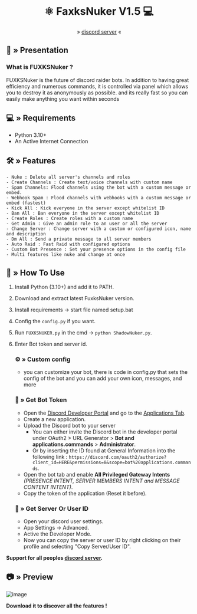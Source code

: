 <div align="center">

# ⚛️ FaxksNuker V1.5 💻
  » [discord server](https://discord.gg/jutuGtPUuR) «
</div>

## <a id="Presentation"></a>🤖 » Presentation
### What is FUXKSNuker ? 
FUXKSNuker is the future of discord raider bots. In addition to having great efficiency and numerous commands, it is controlled via panel which allows you to destroy it as anonymously as possible. and its really fast so you can easily make anything you want within seconds

## <a id="Requirements"></a>💻 » Requirements
- Python 3.10+
- An Active Internet Connection

## <a id="Features"></a>🛠 » Features
```
- Nuke : Delete all server's channels and roles
- Create Channels : Create text/voice channels with custom name
- Spam Channels: Flood channels using the bot with a custom message or embed.
- Webhook Spam : Flood channels with webhooks with a custom message or embed (fastest)
- Kick All : Kick everyone in the server except whitelist ID
- Ban All : Ban everyone in the server except whitelist ID
- Create Roles : Create roles with a custom name
- Get Admin : Give an admin role to an user or all the server
- Change Server : Change server with a custom or configured icon, name and description
- Dm All : Send a private message to all server members
- Auto Raid : Fast Raid with configured options
- Custom Bot Presence : Set your presence options in the config file
- Multi features like nuke and change at once
```

## <a id="How To Use"></a>📜 » How To Use
1. Install Python (3.10+) and add it to PATH.
2. Download and extract latest FuxksNuker version.
3. Install requirements → start file named setup.bat
4. Config the `config.py` if you want.
5. Run `FUXKSNUKER.py` in the cmd → `python ShadowNuker.py`.
6. Enter Bot token and server id.
   ### ⚙️ » Custom config
   - you can customize your bot, there is code in config.py that sets the config of the bot and you can add your own icon, messages, and more
   ### 🤖 » Get Bot Token
   - Open the [Discord Developer Portal](https://discord.com/developers/) and go to the [Applications Tab](https://discord.com/developers/applications).
   - Create a new application.
   - Upload the Discord bot to your server
      - You can either invite the Discord bot in the developer portal under OAuth2 > URL Generator > **Bot and applications.commands** > **Administrator**.
      - Or by inserting the ID found at General Information into the following link : `https://discord.com/oauth2/authorize?client_id=HERE&permissions=8&scope=bot%20applications.commands`.
   - Open the bot tab and enable **All Privileged Gateway Intents** *(PRESENCE INTENT, SERVER MEMBERS INTENT and MESSAGE CONTENT INTENT)*.
   - Copy the token of the application (Reset it before).
     
   ### 🪪 »  Get Server Or User ID
   - Open your discord user settings.
   - App Settings → Advanced.
   - Active the Developer Mode.
   - Now you can copy the server or user ID by right clicking on their profile and selecting "Copy Server/User ID".

**Support for all peoples [discord server](https://discord.gg/2S5hRh9xGb).**

## <a id="Preview"></a>📷 » Preview 
![image](https://cdn.discordapp.com/attachments/1252671026798788608/1252735728459452459/image.png?ex=66734c90&is=6671fb10&hm=17dd8157f64aeb5cc8068096682a12a5720704dcdb3a48748332ccd2def55ce2&)

**Download it to discover all the features !** 
